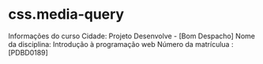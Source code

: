 # css.media-query
Informações do curso
Cidade: Projeto Desenvolve - [Bom Despacho]
Nome da disciplina: Introdução à programação web
Número da matrículua : [PDBD0189]
